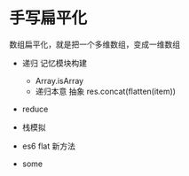 # 手写扁平化

数组扁平化，就是把一个多维数组，变成一维数组

- 递归
    记忆模块构建
    - Array.isArray
    - 递归本意 抽象
    res.concat(flatten(item))

- reduce
- 栈模拟
- es6 flat 新方法
- some
